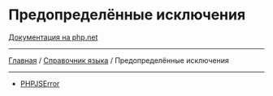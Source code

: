 # Предопределённые исключения

[Документация на php.net](https://www.php.net/manual/ru/reserved.exceptions.php)

---

[Главная](../../README.md) / [Справочник языка](../langref.md) / Предопределённые исключения

---

-   [PHPJSError](./exceptions/PHPJSError.md)
